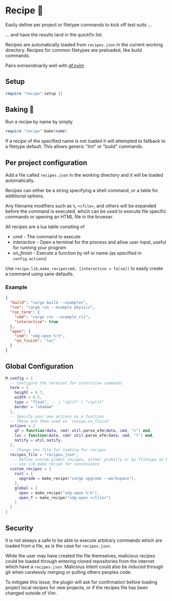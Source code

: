 # Recipe 🍜

Easily define per project or filetype commands to kick off test suits ...

... and have the results land in the quickfix list.

Recipes are automatically loaded from `recipes.json` in the current working
directory. Recipes for common filetypes are preloaded, like build commands.

Pairs extraordinarily well with [qf.nvim](https://github.com/ten3roberts/qf.nvim)

## Setup
```lua
require "recipe".setup {}
```

## Baking 🍞
Run a recipe by name by simply

```lua
require "recipe".bake(name)
```

If a recipe of the specified name is not loaded it will attempted to fallback to
a filetype default. This allows generic "lint" or "build" commands.


## Per project configuration
Add a file called `recipes.json` in the working directory and it will be loaded automatically.

Recipes can either be a string specifying a shell command, or a table for
additional options.

Any filename modifiers such as `%`, `<cfile>`, and others will be expanded
before the command is executed, which can be used to execute file specific
commands or opening an HTML file in the browser.

All recipes are a lua table consiting of
  - *cmd* - The command to execute
  - *interactive* - Open a terminal for the process and allow user input,
    useful for running your program
  - *on_finish* - Execute a function by ref or name (as specified in
    `config.actions`)

Use `recipe.lib.make_recipe(cmd, [interactive = false])` to easily create a
command using sane defaults.

### Example
```json
{
  "build": "cargo build --examples",
  "run": "cargo run --example physics",
  "run_term": {
    "cmd": "cargo run --example cli",
    "interactive": true
  },
  "open": {
    "cmd": "xdg-open %:h",
    "on_finish": "loc"
  }
}

```

## Global Configuration
```lua
M.config = {
  -- Configure the terminal for interctive commands
  term = {
    height = 0.7,
    width = 0.5,
    type = "float", -- | "split" | "vsplit"
    border = "shadow"
  },
  -- Specify your own actions as a function
  -- These are then used in `recipe.on_finish`
  actions = {
    qf = function(data, cmd) util.parse_efm(data, cmd, "c") end,
    loc = function(data, cmd) util.parse_efm(data, cmd, "l") end,
    notify = util.notify,
  },
  -- Change the file for looking for recipes
  recipes_file = "recipes.json",
  --- Define custom global recipes, either globally or by filetype as key
  --- use lib.make_recipe for conveniance
  custom_recipes = {
    rust = {
      upgrade = make_recipe("cargo upgrade --workspace"),
    },
    global = {
      open = make_recipe("xdg-open %:h"),
      open_f = make_recipe("xdg-open <cfile>")
    }
  }
}
```

## Security

It is not always a safe to be able to execute arbitrary commands which are
loaded from a file, as is the case for `recipes.json`.

While the user may have created the file themselves, malicious recipes could be
loaded through entering cloned repositories from the internet which have a
`recipes.json`. Malicious intent could also be induced through git when
carelessly merging or pulling others peoples code.

To mitigate this issue, the plugin will ask for confirmation before loading
project local recipes for new projects, or if the recipes file has been changed
outside of Vim.
